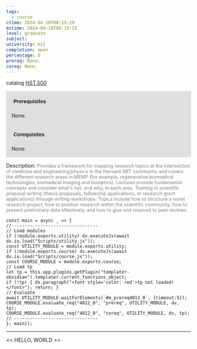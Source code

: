 ```yaml
---
tags:
  - course
ctime: 2024-04-18T00:19:29
mstime: 2024-04-18T00:19:29
level: graduate
subject: 
university: mit
completion: open
percentage: 0
prereq: None.
coreq: None.
---
```


catalog [HST.500](http://student.mit.edu/catalog/mHSTa.html#HST.500)

<span style="display: block; padding: 15px; background-color: rgb(100, 100, 100, 0.2);"><font id="m_prereq4012_0" style="display: block; font-family: Arial, sans-serif; font-weight: bold; padding: 5px">Prerequisites</font><br><span id="prereq4012_0">None.</span></span>
<span style="display: block; padding: 15px; background-color: rgb(100, 100, 100, 0.2);"><font id="m_coreq4012_0" style="display: block; font-family: Arial, sans-serif; font-weight: bold; padding: 5px">Corequisites</font><br><span id="coreq4012_0">None.</span></span>

<font style="">Description:</font>
<font style="color: grey; font-size: 0.8rem;">Provides a framework for mapping research topics at the intersection of medicine and engineering/physics in the Harvard-MIT community and covers the different research areas in MEMP (for example, regenerative biomedical technologies, biomedical imaging and biooptics). Lectures provide fundamental concepts and consider what's hot, and why, in each area. Training in scientific proposal writing (thesis proposals, fellowship applications, or research grant applications) through writing workshops. Topics include how to structure a novel research project, how to position research within the scientific community, how to present preliminary data effectively, and how to give and respond to peer reviews.</font>

```dataviewjs
const main = async _ => {
// --------------------------------
// Load modules
if (!module.exports.utility) dv.executeJs(await dv.io.load("Scripts/utility.js"));
const UTILITY_MODULE = module.exports.utility;
if (!module.exports.course) dv.executeJs(await dv.io.load("Scripts/course.js"));
const COURSE_MODULE = module.exports.course;
// Load tp
let tp = this.app.plugins.getPlugin("templater-obsidian").templater.current_functions_object;
if (!tp) { dv.paragraph("<font style='color: red'>tp not loaded!</font>"); return; }
// Evaluate
await UTILITY_MODULE.waitForElements(`#m_prereq4012_0`, {timeout:5});
COURSE_MODULE.evaluate_req("4012_0", "prereq", UTILITY_MODULE, dv, tp);
COURSE_MODULE.evaluate_req("4012_0", "coreq", UTILITY_MODULE, dv, tp);
// --------------------------------
}; main();
```

---

<< HELLO, WORLD >>
